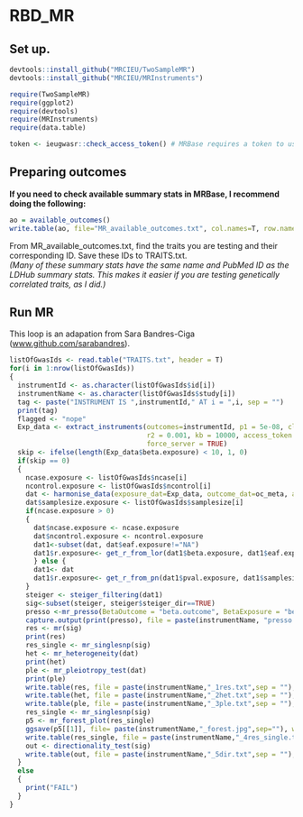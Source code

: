 # RBD_MR

## Set up. 
```R
devtools::install_github("MRCIEU/TwoSampleMR")
devtools::install_github("MRCIEU/MRInstruments")

require(TwoSampleMR)
require(ggplot2)
require(devtools)
require(MRInstruments) 
require(data.table)

token <- ieugwasr::check_access_token() # MRBase requires a token to use. 
````
## Preparing outcomes
**If you need to check available summary stats in MRBase, I recommend doing the following:**
```R
ao = available_outcomes()
write.table(ao, file="MR_available_outcomes.txt", col.names=T, row.names=F, sep="\t", quote=F)
````

From MR_available_outcomes.txt, find the traits you are testing and their corresponding ID. Save these IDs to TRAITS.txt.  
*(Many of these summary stats have the same name and PubMed ID as the LDHub summary stats. This makes it easier if you are testing genetically correlated traits, as I did.)*   

## Run MR
This loop is an adapation from Sara Bandres-Ciga (www.github.com/sarabandres).  

```R
listOfGwasIds <- read.table("TRAITS.txt", header = T)
for(i in 1:nrow(listOfGwasIds))
{
  instrumentId <- as.character(listOfGwasIds$id[i])
  instrumentName <- as.character(listOfGwasIds$study[i])
  tag <- paste("INSTRUMENT IS ",instrumentId," AT i = ",i, sep = "")
  print(tag)
  flagged <- "nope"
  Exp_data <- extract_instruments(outcomes=instrumentId, p1 = 5e-08, clump = TRUE, p2 = 5e-08,
                                  r2 = 0.001, kb = 10000, access_token = token,
                                  force_server = TRUE)
  skip <- ifelse(length(Exp_data$beta.exposure) < 10, 1, 0)
  if(skip == 0)
  {
    ncase.exposure <- listOfGwasIds$ncase[i]
    ncontrol.exposure <- listOfGwasIds$ncontrol[i]
    dat <- harmonise_data(exposure_dat=Exp_data, outcome_dat=oc_meta, action=2)
    dat$samplesize.exposure <- listOfGwasIds$samplesize[i]
    if(ncase.exposure > 0) 
    {
      dat$ncase.exposure <- ncase.exposure
      dat$ncontrol.exposure <- ncontrol.exposure
      dat1<-subset(dat, dat$eaf.exposure!="NA")
      dat1$r.exposure<- get_r_from_lor(dat1$beta.exposure, dat1$eaf.exposure, dat1$ncase.exposure, dat1$ncontrol.exposure, 0.01,  model = "logit")
      } else {
      dat1<- dat
      dat1$r.exposure<- get_r_from_pn(dat1$pval.exposure, dat1$samplesize.exposure)
    }
    steiger <- steiger_filtering(dat1)
    sig<-subset(steiger, steiger$steiger_dir==TRUE)
    presso <-mr_presso(BetaOutcome = "beta.outcome", BetaExposure = "beta.exposure", SdOutcome = "se.outcome", SdExposure = "se.exposure", OUTLIERtest = TRUE, DISTORTIONtest = TRUE, data = sig, NbDistribution = 1000,  SignifThreshold = 0.05)
    capture.output(print(presso), file = paste(instrumentName, "presso.txt", sep = ""))
    res <- mr(sig)
    print(res)
    res_single <- mr_singlesnp(sig)
    het <- mr_heterogeneity(dat)
    print(het)
    ple <- mr_pleiotropy_test(dat)
    print(ple)
    write.table(res, file = paste(instrumentName,"_1res.txt",sep = ""), quote = F, sep = ",")
    write.table(het, file = paste(instrumentName,"_2het.txt",sep = ""), quote = F, sep = ",")
    write.table(ple, file = paste(instrumentName,"_3ple.txt",sep = ""), quote = F, sep = ",")
    res_single <- mr_singlesnp(sig)
    p5 <- mr_forest_plot(res_single)
    ggsave(p5[[1]], file= paste(instrumentName,"_forest.jpg",sep=""), width=7, height=12)
    write.table(res_single, file = paste(instrumentName,"_4res_single.txt",sep = ""), quote = F, sep = ",")
    out <- directionality_test(sig)
    write.table(out, file = paste(instrumentName,"_5dir.txt",sep = ""), quote = F, sep = ",")
  }
  else
  {
    print("FAIL")
  }
}
```

